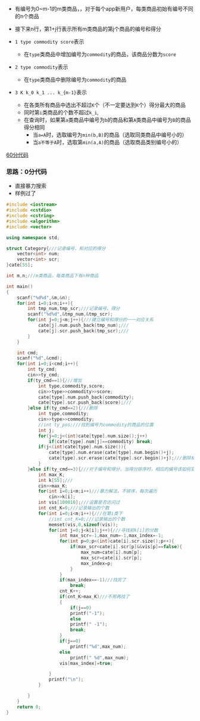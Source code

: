 * 有编号为0~m-1的m类商品，，对于每个app新用户，每类商品初始有编号不同的n个商品
* 接下来n行，第1+j行表示所有m类商品的第j个商品的编号和得分

* ```1 type commodity score```表示
  * 在```type```类商品中增加编号为```commodity```的商品，该商品分数为```score```
* ```2 type commodity```表示
  * 在```type```类商品中删除编号为```commodity```的商品
* ```3 K k_0 k_1 ... k_{m-1}```表示
  * 在各类所有商品中选出不超过```K```个（不一定要达到```K```个）得分最大的商品
  * 同时第```i```类商品的个数不超过```k_i```,
  * 在查询时，如果第```a```类商品中编号为```b```的商品和第```A```类商品中编号为```B```的商品得分相同
    * 当```a=A```时，选取编号为```min(b,B)```的商品（选取同类商品中编号小的）
    * 当```a不等于A```时，选取第```min(a,A)```的商品（选取商品类别编号小的）

[60分代码](https://blog.csdn.net/best335/article/details/101315966)

### 思路：0分代码
* 直接暴力搜索
* 样例过了

```cpp
#include <iostream>
#include <cstdio>
#include <cstring>
#include <algorithm>
#include <vector>

using namespace std;

struct Category{///记录编号，和对应的得分
    vector<int> num;
    vector<int> scr;
}cate[55];

int m,n;///m类商品，每类商品下有n种商品

int main()
{
    scanf("%d%d",&m,&n);
    for(int i=0;i<n;i++){
        int tmp_num,tmp_scr;///记录编号，得分
        scanf("%d%d",&tmp_num,&tmp_scr);
        for(int j=0;j<m;j++){///建立编号和得分的一一对应关系
            cate[j].num.push_back(tmp_num);///
            cate[j].scr.push_back(tmp_scr);///
        }
    }

    int cmd;
    scanf("%d",&cmd);
    for(int i=0;i<cmd;i++){
        int ty_cmd;
        cin>>ty_cmd;
        if(ty_cmd==1){///增加
            int type,commodity,score;
            cin>>type>>commodity>>score;
            cate[type].num.push_back(commodity);
            cate[type].scr.push_back(score);///
        }else if(ty_cmd==2){///删除
            int type,commodity;
            cin>>type>>commodity;
            //int ty_pos;///找到编号为commodity的商品的位置
            int j;
            for(j=0;j<(int)cate[type].num.size();j++)
                if(cate[type].num[j]==commodity) break;
            if(j<(int)cate[type].num.size()){
                cate[type].num.erase(cate[type].num.begin()+j);
                cate[type].scr.erase(cate[type].scr.begin()+j);///删除相应的得分
            }
        }else if(ty_cmd==3){///对于编号和得分，当得分排序时，相应的编号该如何变换?
            int max_K;
            int k[55];///
            cin>>max_K;
            for(int i=0;i<m;i++)///暴力解法，不排序，每次遍历
                cin>>k[i];
            int vis[100010];///设置是否访问过
            int cnt_K=0;///记录输出的个数
            for(int i=0;i<m;i++){///在第i类下
                //int cnt_K=0;///记录输出的个数
                memset(vis,0,sizeof(vis));
                for(int j=0;j<k[i];j++){///寻找前k[i]的分数
                    int max_scr=-1,max_num=-1,max_index=-1;
                    for(int p=0;p<(int)cate[i].scr.size();p++){
                        if(max_scr<cate[i].scr[p]&&vis[p]==false){
                            max_num=cate[i].num[p];
                            max_scr=cate[i].scr[p];
                            max_index=p;
                        }
                    }
                    if(max_index==-1)///找完了
                        break;
                    cnt_K++;
                    if(cnt_K>max_K)///不用再找了
                    {
                        if(j==0)
                        printf("-1");
                        else
                        printf(" -1");
                        break;
                    }
                    if(j==0)
                        printf("%d",max_num);
                    else
                        printf(" %d",max_num);
                    vis[max_index]=true;

                }
                printf("\n");
            }

        }
    }
    return 0;
}


```
